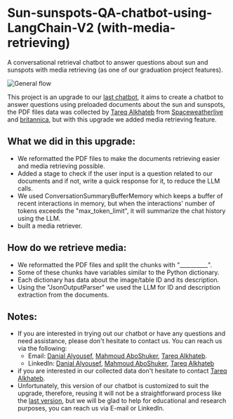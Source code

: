# Sun-sunspots-QA-chatbot-using-LangChain-V2 (with-media-retrieving)
A conversational retrieval chatbot to answer questions about sun and sunspots with media retrieving (as one of our graduation project features).

![General flow]([https://github.com/DanialAlyousef/Sun-sunspots-QA-chatbot-using-LangChain-V2/blob/8b725c8bc90cf4fa9a5badf835e2ed6eb1e978b8/images/general_chatbot_flow.png](https://github.com/DanialAlyou/Sun-sunspots-QA-chatbot-using-LangChain-V2-with-media-retrieving/blob/7c5a270ac3bc5d2b966de279a90751d1063ce753/images/general_chatbot_flow.png))



This project is an upgrade to our [last chatbot](https://github.com/DanialAlyou/Sun-sunspots-QA-chatbot-using-LangChain-V1/tree/main), it aims to create a chatbot to answer questions using preloaded documents about the sun and sunspots, the PDF files data was collected by [Tareq Alkhateb](https://www.linkedin.com/in/tareq-alkhateb-3359221a6/) from [Spaceweatherlive](https://Spaceweatherlive.com) and [britannica](https://www.google.com/url?q=https://www.britannica.com/&sa=U&ved=2ahUKEwjw8emZhNOEAxXwTKQEHWn5AhQQFnoECAEQAg&usg=AOvVaw1l8HbzB_akmwfBYUA36v8z), but with this upgrade we added media retrieving feature.

## What we did in this upgrade:
 - We reformatted the PDF files to make the documents retrieving easier and media retrieving possible.
 - Added a stage to check if the user input is a question related to our documents and if not, write a quick response for it, to reduce the LLM calls.
 - We used ConversationSummaryBufferMemory which keeps a buffer of recent interactions in memory, but when the interactions' number of tokens exceeds the "max_token_limit", it will summarize the chat history using the LLM.
 - built a media retriever.

## How do we retrieve media:
 - We reformatted the PDF files and split the chunks with "__________".
 - Some of these chunks have variables similar to the Python dictionary.
 - Each dictionary has data about the image/table ID and its description.
 - Using the "JsonOutputParser" we used the LLM for ID and description extraction from the documents.

## Notes:
 - If you are interested in trying out our chatbot or have any questions and need assistance, please don't hesitate to contact us. You can reach us via the following:
    -  Email: [Danial Alyousef](danial.emad.alyousef@gmail.com), [Mahmoud AboShuker](aboshukrmahmouf@gmail.com), [Tareq Alkhateb](Alkhateb31999@gmail.com).
    -  LinkedIn: [Danial Alyousef](https://www.linkedin.com/in/DanialAlyousef/), [Mahmoud AboShuker](https://www.linkedin.com/in/mahmoud-abo-shukr-485900270/), [Tareq Alkhateb](https://www.linkedin.com/in/tareq-alkhateb-3359221a6/)
 - if you are interested in our collected data don't hesitate to contact [Tareq Alkhateb](https://www.linkedin.com/in/tareq-alkhateb-3359221a6/).
 - Unfortunately, this version of our chatbot is customized to suit the upgrade, therefore, reusing it will not be a straightforward process like the [last version](https://github.com/DanialAlyousef/Sun-sunspots-QA-chatbot-using-LangChain-V1/tree/main), but we will be glad to help for educational and research purposes, you can reach us via E-mail or LinkedIn.
